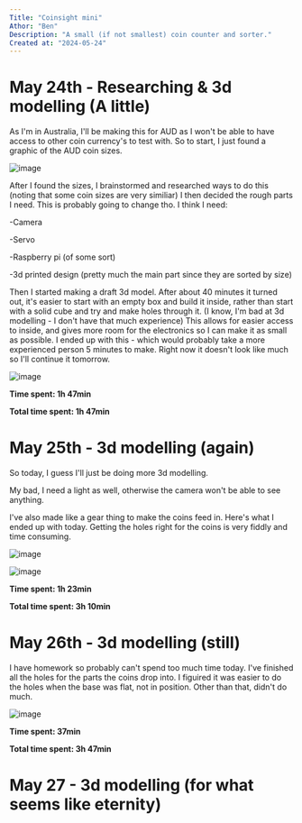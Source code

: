 ```yaml
---
Title: "Coinsight mini"
Athor: "Ben"
Description: "A small (if not smallest) coin counter and sorter."
Created at: "2024-05-24"
---
```


# May 24th - Researching & 3d modelling (A little)
As I'm in Australia, I'll be making this for AUD as I won't be able to have access to other coin currency's to test with. So to start, I just found a graphic of the AUD coin sizes.

![image](https://github.com/user-attachments/assets/19fdd23f-1123-4543-a680-d3222792f133)

After I found the sizes, I brainstormed and researched ways to do this (noting that some coin sizes are very similiar)
I then decided the rough parts I need. This is probably going to change tho. I think I need:

-Camera

-Servo

-Raspberry pi (of some sort)

-3d printed design (pretty much the main part since they are sorted by size)


Then I started making a draft 3d model. After about 40 minutes it turned out, it's easier to start with an empty box and build it inside, rather than start with a solid cube and try and make holes through it. (I know, I'm bad at 3d modelling - I don't have that much experience) This allows for easier access to inside, and gives more room for the electronics so I can make it as small as possible. I ended up with this - which would probably take a more experienced person 5 minutes to make. Right now it doesn't look like much so I'll continue it tomorrow.

![image](https://github.com/user-attachments/assets/48445018-0feb-4bb4-bbf3-8ef978b8b57b)

**Time spent: 1h 47min**

**Total time spent: 1h 47min**

# May 25th - 3d modelling (again)

So today, I guess I'll just be doing more 3d modelling. 

My bad, I need a light as well, otherwise the camera won't be able to see anything.

I've also made like a gear thing to make the coins feed in. Here's what I ended up with today. Getting the holes right for the coins is very fiddly and time consuming.

![image](https://github.com/user-attachments/assets/755cba72-3e30-4bea-bb45-d309d1f8d76f)

![image](https://github.com/user-attachments/assets/ff2c1441-c299-4e1e-b2d6-6d54fc33f136)

**Time spent: 1h 23min**

**Total time spent: 3h 10min**

# May 26th - 3d modelling (still)

I have homework so probably can't spend too much time today.
I've finished all the holes for the parts the coins drop into. I figuired it was easier to do the holes when the base was flat, not in position. Other than that, didn't do much.

![image](https://github.com/user-attachments/assets/8885b110-f53f-4bf2-a0c2-b3c5d3e0a906)

**Time spent: 37min**

**Total time spent: 3h 47min**

# May 27 - 3d modelling (for what seems like eternity)

